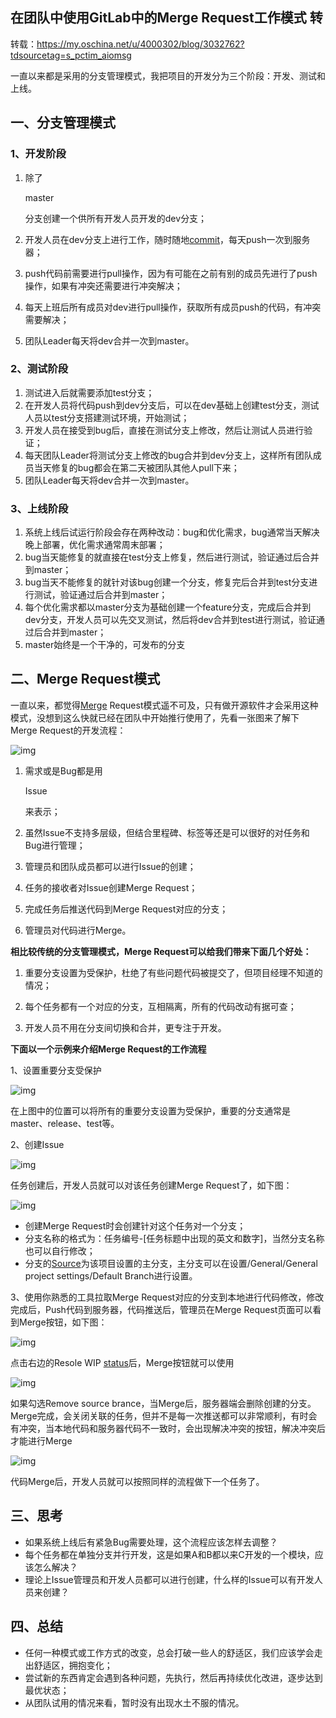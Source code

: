 ## 在团队中使用GitLab中的Merge Request工作模式 转

转载：https://my.oschina.net/u/4000302/blog/3032762?tdsourcetag=s_pctim_aiomsg

一直以来都是采用的分支管理模式，我把项目的开发分为三个阶段：开发、测试和上线。



## 一、分支管理模式



### 1、开发阶段

1. 除了

   master

   分支创建一个供所有开发人员开发的dev分支；

    

2. 开发人员在dev分支上进行工作，随时随地[commit](https://www.centos.bz/tag/commit/)，每天push一次到服务器；

3. push代码前需要进行pull操作，因为有可能在之前有别的成员先进行了push操作，如果有冲突还需要进行冲突解决；

4. 每天上班后所有成员对dev进行pull操作，获取所有成员push的代码，有冲突需要解决；

5. 团队Leader每天将dev合并一次到master。



### 2、测试阶段

1. 测试进入后就需要添加test分支；
2. 在开发人员将代码push到dev分支后，可以在dev基础上创建test分支，测试人员以test分支搭建测试环境，开始测试；
3. 开发人员在接受到bug后，直接在测试分支上修改，然后让测试人员进行验证；
4. 每天团队Leader将测试分支上修改的bug合并到dev分支上，这样所有团队成员当天修复的bug都会在第二天被团队其他人pull下来；
5. 团队Leader每天将dev合并一次到master。



### 3、上线阶段

1. 系统上线后试运行阶段会存在两种改动：bug和优化需求，bug通常当天解决晚上部署，优化需求通常周末部署；
2. bug当天能修复的就直接在test分支上修复，然后进行测试，验证通过后合并到master；
3. bug当天不能修复的就针对该bug创建一个分支，修复完后合并到test分支进行测试，验证通过后合并到master；
4. 每个优化需求都以master分支为基础创建一个feature分支，完成后合并到dev分支，开发人员可以先交叉测试，然后将dev合并到test进行测试，验证通过后合并到master；
5. master始终是一个干净的，可发布的分支

## 二、Merge Request模式

一直以来，都觉得[Merge](https://www.centos.bz/tag/merge/) Request模式遥不可及，只有做开源软件才会采用这种模式，没想到这么快就已经在团队中开始推行使用了，先看一张图来了解下Merge Request的开发流程：

![img](https://www.centos.bz/wp-content/uploads/2018/08/1-1-3.jpg)

1. 需求或是Bug都是用

   Issue

   来表示；

    

2. 虽然Issue不支持多层级，但结合里程碑、标签等还是可以很好的对任务和Bug进行管理；

3. 管理员和团队成员都可以进行Issue的创建；

4. 任务的接收者对Issue创建Merge Request；

5. 完成任务后推送代码到Merge Request对应的分支；

6. 管理员对代码进行Merge。



**相比较传统的分支管理模式，Merge Request可以给我们带来下面几个好处：**

1. 重要分支设置为受保护，杜绝了有些问题代码被提交了，但项目经理不知道的情况；

    

2. 每个任务都有一个对应的分支，互相隔离，所有的代码改动有据可查；

3. 开发人员不用在分支间切换和合并，更专注于开发。

**下面以一个示例来介绍Merge Request的工作流程**

1、设置重要分支受保护

![img](https://www.centos.bz/wp-content/uploads/2018/08/1-2-2.jpg)

在上图中的位置可以将所有的重要分支设置为受保护，重要的分支通常是master、release、test等。

2、创建Issue

![img](https://www.centos.bz/wp-content/uploads/2018/08/1-3-2.jpg)

任务创建后，开发人员就可以对该任务创建Merge Request了，如下图：

![img](https://www.centos.bz/wp-content/uploads/2018/08/1-4-2.jpg)

- 创建Merge Request时会创建针对这个任务对一个分支；
- 分支名称的格式为：任务编号-[任务标题中出现的英文和数字]，当然分支名称也可以自行修改；
- 分支的[Source](https://www.centos.bz/tag/source/)为该项目设置的主分支，主分支可以在设置/General/General project settings/Default Branch进行设置。

3、使用你熟悉的工具拉取Merge Request对应的分支到本地进行代码修改，修改完成后，Push代码到服务器，代码推送后，管理员在Merge Request页面可以看到Merge按钮，如下图：

![img](https://www.centos.bz/wp-content/uploads/2018/08/1-5-2.jpg)

点击右边的Resole WIP [status](https://www.centos.bz/tag/status/)后，Merge按钮就可以使用

![img](https://www.centos.bz/wp-content/uploads/2018/08/1-6-2.jpg)

如果勾选Remove source brance，当Merge后，服务器端会删除创建的分支。Merge完成，会关闭关联的任务，但并不是每一次推送都可以非常顺利，有时会有冲突，当本地代码和服务器代码不一致时，会出现解决冲突的按钮，解决冲突后才能进行Merge

![img](https://www.centos.bz/wp-content/uploads/2018/08/1-7-1.jpg)

代码Merge后，开发人员就可以按照同样的流程做下一个任务了。



## 三、思考

- 如果系统上线后有紧急Bug需要处理，这个流程应该怎样去调整？
- 每个任务都在单独分支并行开发，这是如果A和B都以来C开发的一个模块，应该怎么解决？
- 理论上Issue管理员和开发人员都可以进行创建，什么样的Issue可以有开发人员来创建？



## 四、总结

- 任何一种模式或工作方式的改变，总会打破一些人的舒适区，我们应该学会走出舒适区，拥抱变化；
- 尝试新的东西肯定会遇到各种问题，先执行，然后再持续优化改进，逐步达到最优状态；
- 从团队试用的情况来看，暂时没有出现水土不服的情况。